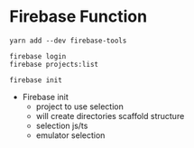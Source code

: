 # Firebase Function

```
yarn add --dev firebase-tools

firebase login
firebase projects:list

firebase init
```

* Firebase init
  * project to use selection
  * will create directories scaffold structure
  * selection js/ts
  * emulator selection